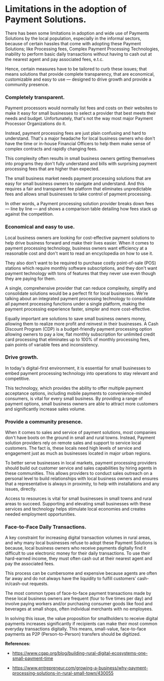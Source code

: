 # Limitations in the adoption of Payment Solutions.

There has been some limitations in adoption and wide use of Payments Solutions by the local population, especially in the informal sectors, because of certain hassles that come with adopting these Payment Solutions; like Processing fees, Complex Payment Processing Technologies, inability to perform basic daily transactions without having to cash out at the nearest agent and pay associated fees, e.t.c.

Hence, certain measures have to be tailored to curb these issues; that means solutions that provide complete transparency, that are economical, customizable and easy to use — designed to drive growth and provide a community presence.


### Completely transparent.

Payment processors would normally list fees and costs on their websites to make it easy for small businesses to select a provider that best meets their needs and budget. Unfortunately, that's not the way most major Payment Processor Organizations do it.

Instead, payment processing fees are just plain confusing and hard to understand. That's a major headache for local business owners who don't have the time or in-house Financial Officers to help them make sense of complex contracts and rapidly changing fees.

This complexity often results in small business owners getting themselves into programs they don't fully understand and bills with surprising payment processing fees that are higher than expected.

The small business market needs payment processing solutions that are easy for small business owners to navigate and understand. And this requires a fair and transparent fee platform that eliminates unpredictable fees and allows small businesses to take control of payment processing.

In other words, a Payment processing solution provider breaks down fees — line by line — and shows a comparison table detailing how fees stack up against the competition.


### Economical and easy to use.

Local business owners are looking for cost-effective payment solutions to help drive business forward and make their lives easier. When it comes to payment processing technology, business owners want efficiency at a reasonable cost and don't want to read an encyclopedia on how to use it.

They also don't want to be required to purchase costly point-of-sale (POS) stations which require monthly software subscriptions, and they don't want payment technology with tons of features that they never use even though they are paying for them.

A single, comprehensive provider that can reduce complexity, simplify and consolidate solutions would be a perfect fit for local businesses. We're talking about an integrated payment processing technology to consolidate all payment processing functions under a single platform, making the payment processing experience faster, simpler and more cost-effective.

Equally important are solutions to save small business owners money, allowing them to realize more profit and reinvest in their businesses. A Cash Discount Program (CDP) is a budget-friendly payment processing option allowing owners to pay a low, flat monthly subscription for unlimited credit card processing that eliminates up to 100% of monthly processing fees, pain points of variable fees and inconsistency.


### Drive growth.

In today's digital-first environment, it is essential for small businesses to embed payment processing technology into operations to stay relevant and competitive.

This technology, which provides the ability to offer multiple payment acceptance options, including mobile payments to convenience-minded consumers, is vital for every small business. By providing a range of payment options, small business owners are able to attract more customers and significantly increase sales volume.


### Provide a community presence.

When it comes to sales and service of payment solutions, most companies don't have boots on the ground in small and rural towns. Instead, Payment solution providers rely on remote sales and support to service local customers. The fact is, these locals need high levels of service and engagement just as much as businesses located in major urban regions.

To better serve businesses in local markets, payment processing providers should build out customer service and sales capabilities by hiring agents in these communities. This allows providers to conduct sales outreach on a personal level to build relationships with local business owners and ensures that a representative is always in proximity, to help with installations and any issues, directly.

Access to resources is vital for small businesses in small towns and rural areas to succeed. Supporting and elevating small businesses with these services and technology helps stimulate local economies and creates needed employment opportunities.

### Face-to-Face Daily Transactions.

A key constraint for increasing digital transaction volumes in rural areas, and why many local businesses refuse to adopt these Payment Solutions is because, local business owners who receive payments digitally find it difficult to use electronic money for their daily transactions. To use their hard-earned income, they must often cash out at their nearest agent and pay the associated fees.

This process can be cumbersome and expensive because agents are often far away and do not always have the liquidity to fulfill customers’ cash-in/cash-out requests.

The most common types of face-to-face payment transactions made by these local business owners are frequent (four to five times per day) and involve paying workers and/or purchasing consumer goods like food and beverages at small shops, often individual merchants with no employees.

In solving this issue, the value proposition for smallholders to receive digital payments increases significantly if recipients can make their most common everyday transactions digitally. This means, small-value, face-to-face payments as P2P (Person-to-Person) transfers should be digitized.



**References:**
- https://www.cgap.org/blog/building-rural-digital-ecosystems-one-small-payment-time

- https://www.entrepreneur.com/growing-a-business/why-payment-processing-solutions-in-rural-small-town/430055
